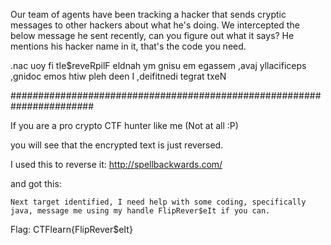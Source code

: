 Our team of agents have been tracking a hacker that sends cryptic messages to other hackers about what he's doing. We intercepted the below message he sent recently, can you figure out what it says? He mentions his hacker name in it, that's the code you need.

.nac uoy fi tIe$reveRpilF eldnah ym gnisu em egassem ,avaj yllacificeps ,gnidoc emos htiw pleh deen I ,deifitnedi tegrat txeN


#######################################################################

If you are a pro crypto CTF hunter like me (Not at all :P)

you will see that the encrypted text is just reversed.

I used this to reverse it: http://spellbackwards.com/

and got this:

`Next target identified, I need help with some coding, specifically java, message me using my handle FlipRever$eIt if you can.`

Flag: CTFlearn{FlipRever$eIt}

